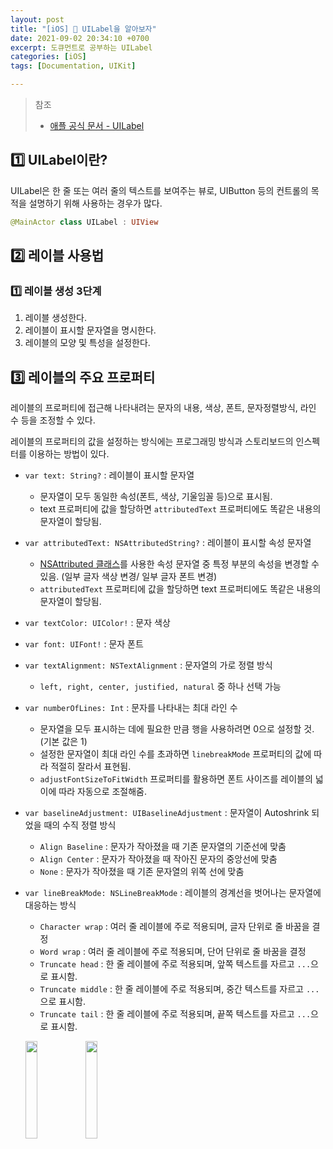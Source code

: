 ```yaml
---
layout: post
title: "[iOS] 📝 UILabel을 알아보자"
date: 2021-09-02 20:34:10 +0700
excerpt: 도큐먼트로 공부하는 UILabel
categories: [iOS]
tags: [Documentation, UIKit]

---
```


> 참조
>
> - [애플 공식 문서 - UILabel](https://developer.apple.com/documentation/uikit/uilabel)

## 1️⃣ UILabel이란?

UILabel은 한 줄 또는 여러 줄의 텍스트를 보여주는 뷰로, UIButton 등의 컨트롤의 목적을 설명하기 위해 사용하는 경우가 많다.

``` swift
@MainActor class UILabel : UIView
```



## 2️⃣ 레이블 사용법

### 1️⃣ 레이블 생성 3단계

1. 레이블 생성한다.
2. 레이블이 표시할 문자열을 명시한다.
3. 레이블의 모양 및 특성을 설정한다.



## 3️⃣ 레이블의 주요 프로퍼티

레이블의 프로퍼티에 접근해 나타내려는 문자의 내용, 색상, 폰트, 문자정렬방식, 라인 수 등을 조정할 수 있다.

레이블의 프로퍼티의 값을 설정하는 방식에는 프로그래밍 방식과 스토리보드의 인스펙터를 이용하는 방법이 있다.



- `var text: String?` : 레이블이 표시할 문자열

  - 문자열이 모두 동일한 속성(폰트, 색상, 기울임꼴 등)으로 표시됨.
  - text 프로퍼티에 값을 할당하면 `attributedText` 프로퍼티에도 똑같은 내용의 문자열이 할당됨.

- `var attributedText: NSAttributedString?` : 레이블이 표시할 속성 문자열

  - [NSAttributed 클래스](https://developer.apple.com/documentation/foundation/nsattributedstring)를 사용한 속성 문자열 중 특정 부분의 속성을 변경할 수 있음. (일부 글자 색상 변경/ 일부 글자 폰트 변경)
  - `attributedText` 프로퍼티에 값을 할당하면 text 프로퍼티에도 똑같은 내용의 문자열이 할당됨.

- `var textColor: UIColor!` : 문자 색상

- `var font: UIFont!` : 문자 폰트

- `var textAlignment: NSTextAlignment` : 문자열의 가로 정렬 방식

  - `left, right, center, justified, natural` 중 하나 선택 가능

- `var numberOfLines: Int` : 문자를 나타내는 최대 라인 수

  - 문자열을 모두 표시하는 데에  필요한 만큼 행을 사용하려면 0으로 설정할 것. (기본 값은 1)
  - 설정한 문자열이 최대 라인 수를 초과하면 `linebreakMode` 프로퍼티의 값에 따라 적절히 잘라서 표현됨.
  - `adjustFontSizeToFitWidth` 프로퍼티를 활용하면 폰트 사이즈를 레이블의 넓이에 따라 자동으로 조절해줌.

- `var baselineAdjustment: UIBaselineAdjustment` : 문자열이 Autoshrink 되었을 때의 수직 정렬 방식

  - `Align Baseline` : 문자가 작아졌을 때 기존 문자열의 기준선에 맞춤
  - `Align Center` : 문자가 작아졌을 때 작아진 문자의 중앙선에 맞춤
  - `None` : 문자가 작아졌을 때 기존 문자열의 위쪽 선에 맞춤

- `var lineBreakMode: NSLineBreakMode` : 레이블의 경계선을 벗어나는 문자열에 대응하는 방식

  - `Character wrap` : 여러 줄 레이블에 주로 적용되며, 글자 단위로 줄 바꿈을 결정
  - `Word wrap` : 여러 줄 레이블에 주로 적용되며, 단어 단위로 줄 바꿈을 결정
  - `Truncate head` : 한 줄 레이블에 주로 적용되며, 앞쪽 텍스트를 자르고 `...`으로 표시함.
  - `Truncate middle` : 한 줄 레이블에 주로 적용되며, 중간 텍스트를 자르고 `...`으로 표시함.
  - `Truncate tail` : 한 줄 레이블에 주로 적용되며, 끝쪽 텍스트를 자르고 `...`으로 표시함.

  <img src ="https://docs-assets.developer.apple.com/published/bd418eb990/05f84a28-0b72-425b-9fed-ef1a14134a53.png" width="20%" /><img src ="https://docs-assets.developer.apple.com/published/bd418eb990/fb2ad5af-ca33-459a-b47f-3c704a777c5b.png" width="20%" />

